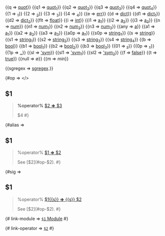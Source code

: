 {{q => [quot](class:kwd)}}
{{q1 => [quot<sub>1</sub>](class:kwd)}}
{{q2 => [quot<sub>2</sub>](class:kwd)}}
{{q3 => [quot<sub>3</sub>](class:kwd)}}
{{q4 => [quot<sub>4</sub>](class:kwd)}}
{{1 => [<sub>1</sub>](class:kwd)}}
{{2 => [<sub>2</sub>](class:kwd)}}
{{3 => [<sub>3</sub>](class:kwd)}}
{{4 => [<sub>4</sub>](class:kwd)}}
{{e => [err](class:kwd)}}
{{d => [dict](class:kwd)}}
{{d1 => [dict<sub>1</sub>](class:kwd)}}
{{d2 => [dict<sub>2</sub>](class:kwd)}}
{{flt => [float](class:kwd)}}
{{i => [int](class:kwd)}}
{{i1 => [a<sub>1</sub>](class:kwd)}}
{{i2 => [a<sub>2</sub>](class:kwd)}}
{{i3 => [a<sub>3</sub>](class:kwd)}}
{{n => [num](class:kwd)}}
{{n1 => [num<sub>1</sub>](class:kwd)}}
{{n2 => [num<sub>2</sub>](class:kwd)}}
{{n3 => [num<sub>3</sub>](class:kwd)}}
{{any => [a](class:kwd)}}
{{a1 => [a<sub>1</sub>](class:kwd)}}
{{a2 => [a<sub>2</sub>](class:kwd)}}
{{a3 => [a<sub>3</sub>](class:kwd)}}
{{a0p => [a<sub>\*</sub>](class:kwd)}}
{{s0p => [string<sub>\*</sub>](class:kwd)}}
{{s => [string](class:kwd)}}
{{s1 => [string<sub>1</sub>](class:kwd)}}
{{s2 => [string<sub>2</sub>](class:kwd)}}
{{s3 => [string<sub>3</sub>](class:kwd)}}
{{s4 => [string<sub>4</sub>](class:kwd)}}
{{b => [bool](class:kwd)}}
{{b1 => [bool<sub>1</sub>](class:kwd)}}
{{b2 => [bool<sub>2</sub>](class:kwd)}}
{{b3 => [bool<sub>3</sub>](class:kwd)}}
{{01 => [<sub>?</sub>](class:kwd)}}
{{0p => [<sub>\*</sub>](class:kwd)}}
{{1p => [<sub>\+</sub>](class:kwd)}}
{{sl => [&apos;sym](class:kwd)}}
{{sl1 => [&apos;sym<sub>1</sub>](class:kwd)}}
{{sl2 => [&apos;sym<sub>2</sub>](class:kwd)}}
{{f => [false](class:kwd)}} 
{{t => [true](class:kwd)}}
{{null => &#x2205;}}
{{m => _min_}}

{{sgregex => [sgregex](https://github.com/snake5/sgregex).}}

{#op => 
<a id="op-$1"></>
## $1 

> %operator%
> [ $2 **&rArr;** $3](class:kwd)
> 
> $4
 #}

{#alias => 
## $1 

> %operator%
> [ $1 **&rArr;** $2](class:kwd)
> 
> See [$2](#op-$2).
 #}

{#sig => 
## $1 [](class:sigil)

> %operator%
> [ $1{{s}} **&rArr;** {{s}} $2](class:kwd)
> 
> See [$2](#op-$2).
 #}

{# link-module => [`$1` Module](/reference-$1/) #}

{# link-operator => [`$2`](/reference-$1/$2) #}

